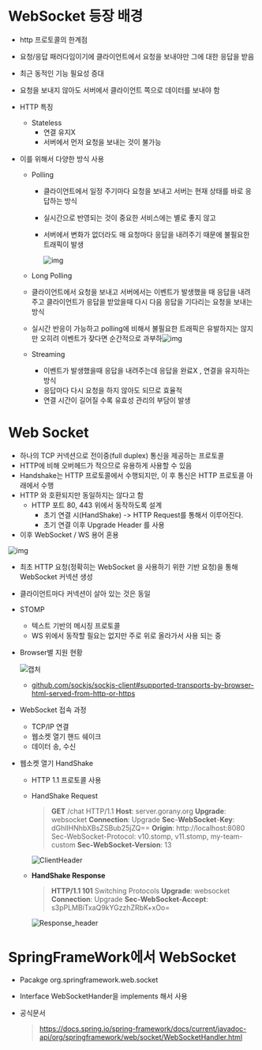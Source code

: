 # WebSocket 등장 배경

-  http 프로토콜의 한계점

  - 요청/응답 패러다임이기에 클라이언트에서 요청을 보내야만 그에 대한 응답을 받음
  - 최근 동적인 기능 필요성 증대
  - 요청을 보내지 않아도 서버에서 클라이언트 쪽으로 데이터를 보내야 함

- HTTP 특징

  - Stateless 
    - 연결 유지X
    - 서버에서 먼저 요청을 보내는 것이 불가능

- 이를 위해서 다양한 방식 사용

  - Polling

    - 클라이언트에서 일정 주기마다 요청을 보내고 서버는 현재 상태를 바로 응답하는 방식

    - 실시간으로 반영되는 것이 중요한 서비스에는 별로 좋지 않고 

    - 서버에서 변화가 없더라도 매 요청마다 응답을 내려주기 때문에 불필요한 트래픽이 발생

      ![img](http://www.secmem.org/assets/images/websocket-socketio/polling.png)

  -  Long Polling

    - 클라이언트에서 요청을 보내고 서버에서는 이벤트가 발생했을 때 응답을 내려주고 클라이언트가 응답을 받았을때 다시 다음 응답을 기다리는 요청을 보내는 방식
    - 실시간 반응이 가능하고 polling에 비해서 불필요한 트래픽은 유발하지는 않지만 오히려 이벤트가 잦다면 순간적으로 과부하![img](http://www.secmem.org/assets/images/websocket-socketio/long-polling.png)

  - Streaming

    - 이벤트가 발생했을때 응답을 내려주는데 응답을 완료X , 연결을 유지하는 방식
    - 응답마다 다시 요청을 하지 않아도 되므로 효율적
    - 연결 시간이 길어질 수록 유효성 관리의 부담이 발생

# Web Socket

- 하나의 TCP 커넥션으로 전이중(full duplex) 통신을 제공하는 프로토콜
- HTTP에 비해 오버헤드가 적으므로 유용하게 사용할 수 있음
- Handshake는 HTTP 프로토콜에서 수행되지만, 이 후 통신은 HTTP 프로토콜 아래에서 수행
- HTTP 와 호환되지만 동일하지는 않다고 함
  - HTTP 포트 80, 443 위에서 동작하도록 설계
    - 초기 연결 시(HandShake) -> HTTP Request를 통해서 이루어진다. 
    - 초기 연결 이후 Upgrade Header 를 사용
- 이후 WebSocket / WS 용어 혼용

![img](http://www.secmem.org/assets/images/websocket-socketio/websocket.png)

- 최초 HTTP 요청(정확히는 WebSocket 을 사용하기 위한 기반 요청)을 통해 WebSocket 커넥션 생성

- 클라이언트마다 커넥션이 살아 있는 것은 동일

- STOMP

  - 텍스트 기반의 메시징 프로토콜
  - WS 위에서 동작할 필요는 없지만 주로 위로 올라가서 사용 되는 중

- Browser별 지원 현황

  ![캡처](C:\Users\dong\Desktop\캡처.JPG)

  - [github.com/sockjs/sockjs-client#supported-transports-by-browser-html-served-from-http-or-https](https://github.com/sockjs/sockjs-client#supported-transports-by-browser-html-served-from-http-or-https)

- WebSocket 접속 과정

  - TCP/IP 연결
  - 웹소켓 열기 핸드 쉐이크
  - 데이터 송, 수신

- 웹소켓 열기 HandShake

  - HTTP 1.1 프로토콜 사용

  - HandShake Request

    > **GET** /chat HTTP/1.1
    > **Host**: server.gorany.org
    > **Upgrade**: websocket
    > **Connection**: Upgrade
    > **Sec**-**WebSocket**-**Key**: dGhlIHNhbXBsZSBub25jZQ==
    > **Origin**: http://localhost:8080
    > Sec-WebSocket-Protocol: v10.stomp, v11.stomp, my-team-custom
    > **Sec-WebSocket-Version**: 13

    ![ClientHeader](C:\Users\dong\Desktop\ClientHeader.JPG)

  - **HandShake Response**

    > **HTTP/1.1 101** Switching Protocols
    > **Upgrade**: websocket
    > **Connection**: Upgrade
    > **Sec-WebSocket-Accept**: s3pPLMBiTxaQ9kYGzzhZRbK+xOo=

    ![Response_header](C:\Users\dong\Desktop\Response_header.JPG)

#  SpringFrameWork에서 WebSocket

- Pacakge org.springframework.web.socket 

- Interface WebSocketHander을 implements 해서 사용

- 공식문서

  >  https://docs.spring.io/spring-framework/docs/current/javadoc-api/org/springframework/web/socket/WebSocketHandler.html

